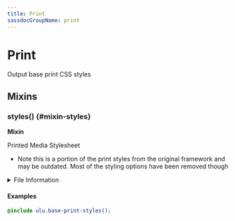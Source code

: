 ```yaml
---
title: Print
sassdocGroupName: print
---
```



# Print

<div class="type-large">

Output base print CSS styles

</div>



## Mixins




<div class="sassdoc-item-header">

###  styles() {#mixin-styles}

  <div class="sassdoc-item-header__labels">
    <span class="tag tag--primary"><strong>Mixin</strong></span>
  </div>

</div>

  

Printed Media Stylesheet
- Note this is a portion of the print styles from the original framework
  and may be outdated. Most of the styling options have been removed though
    
    


<details>
  <summary>File Information</summary>
  
- **File:** _print.scss
- **Group:** print
- **Type:** mixin
- **Lines (comments):** 6-10
- **Lines (code):** 12-49

</details>

    

#### Examples

      


``` scss
@include ulu.base-print-styles();
```
  

      
  
  